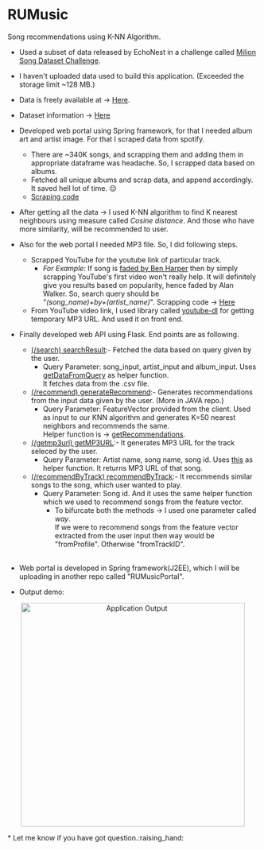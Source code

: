 # RUMusic
Song recommendations using K-NN Algorithm.

* Used a subset of data released by EchoNest in a challenge called [Milion Song Dataset Challenge](http://millionsongdataset.com/).
* I haven't uploaded data used to build this application. (Exceeded the storage limit ~128 MB.)
* Data is freely available at -> [Here](https://components.one/).  
* Dataset information -> [Here](https://components.one/datasets/billboard-200/)
* Developed web portal using Spring framework, for that I needed album art and artist image. For that I scraped data from spotify.
  * There are ~340K songs, and scrapping them and adding them in appropriate dataframe was headache. So, I scrapped data based on albums.
  * Fetched all unique albums and scrap data, and append accordingly. It saved hell lot of time. :relieved:
  * [Scraping code](https://github.com/vraj152/RUMusic/blob/3753826ae6c062e0bfe8de34109ca052ff12b3fc/util_one_time/generatingMoreData.py#L4)
* After getting all the data -> I used K-NN algorithm to find K nearest neighbours using measure called _Cosine distance_. And those who have more similarity, will be recommended to user.
* Also for the web portal I needed MP3 file. So, I did following steps.
  * Scrapped YouTube for the youtube link of particular track.
    * _For Example:_ If song is [faded by Ben Harper](https://open.spotify.com/track/3Bt5vZFjstranJlqhwpuZz) then by simply scrapping YouTube's first video won't really help.
    It will definitely give you results based on popularity, hence faded by Alan Walker. So, search query should be <br> "_(song_name)+by+(artist_name)_".
    Scrapping code -> [Here](https://github.com/vraj152/RUMusic/blob/3753826ae6c062e0bfe8de34109ca052ff12b3fc/getYouTubeVideoLink.py#L4)
  * From YouTube video link, I used library called [youtube-dl](https://github.com/ytdl-org/youtube-dl) for getting temporary MP3 URL. And used it on front end.
* Finally developed web API using Flask. End points are as following.
  * [(/search) searchResult](https://github.com/vraj152/RUMusic/blob/3753826ae6c062e0bfe8de34109ca052ff12b3fc/flaskAPI.py#L10):- Fetched the data based on query given by the user.
    * Query Parameter: song_input, artist_input and album_input. Uses [getDataFromQuery](https://github.com/vraj152/RUMusic/blob/3753826ae6c062e0bfe8de34109ca052ff12b3fc/helperFunctionsAPI.py#L9) as helper function. <br>
    It fetches data from the .csv file.
  * [(/recommend) generateRecommend](https://github.com/vraj152/RUMusic/blob/3753826ae6c062e0bfe8de34109ca052ff12b3fc/helperFunctionsAPI.py#L21):- Generates recommendations from the input data given by the user. (More in JAVA repo.) <br>
    * Query Parameter: FeatureVector provided from the client. Used as input to our KNN algorithm and generates K=50 nearest neighbors and recommends the same.<br>
    Helper function is -> [getRecommendations](https://github.com/vraj152/RUMusic/blob/3753826ae6c062e0bfe8de34109ca052ff12b3fc/helperFunctionsAPI.py#L21).
  * [(/getmp3url) getMP3URL](https://github.com/vraj152/RUMusic/blob/3753826ae6c062e0bfe8de34109ca052ff12b3fc/flaskAPI.py#L24):- It generates MP3 URL for the track seleced by the user.<br>
    * Query Parameter: Artist name, song name, song id. Uses [this](https://github.com/vraj152/RUMusic/blob/3753826ae6c062e0bfe8de34109ca052ff12b3fc/helperFunctionsAPI.py#L46) as helper function. It returns MP3 URL of that song.
  * [(/recommendByTrack) recommendByTrack](https://github.com/vraj152/RUMusic/blob/3753826ae6c062e0bfe8de34109ca052ff12b3fc/flaskAPI.py#L37):- It recommends similar songs to the song, which user wanted to play.<br>
    * Query Parameter: Song id. And it uses the same helper function which we used to recommend songs from the feature vector.
      * To bifurcate both the methods -> I used one parameter called _way_. <br>
      If we were to recommend songs from the feature vector extracted from the user input then way would be "fromProfile". Otherwise "fromTrackID".
<br><br>

* Web portal is developed in Spring framework(J2EE), which I will be uploading in another repo called "RUMusicPortal".
* Output demo:
<p align="center">
  <img src="output/NewGIF.gif" width="450" title="Application Output">
</p>
* Let me know if you have got question.:raising_hand:
